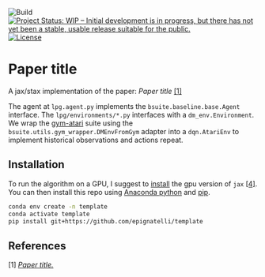 ![Build](https://github.com/epignatelli/template/workflows/build/badge.svg)
[![Project Status: WIP – Initial development is in progress, but there has not yet been a stable, usable release suitable for the public.](https://www.repostatus.org/badges/latest/wip.svg)](https://www.repostatus.org/#wip)
[![License](https://img.shields.io/badge/License-Apache%202.0-blue.svg)](https://opensource.org/licenses/Apache-2.0)

# Paper title
A jax/stax implementation of the paper: _Paper title_ [[1]](https://proceedings.neurips.cc/paper/2020/file/0b96d81f0494fde5428c7aea243c9157-Paper.pdf)

The agent at `lpg.agent.py` implements the `bsuite.baseline.base.Agent` interface.
The `lpg/environments/*.py` interfaces with a `dm_env.Environment`.
We wrap the [gym-atari](https://github.com/openai/gym) suite using the `bsuite.utils.gym_wrapper.DMEnvFromGym` adapter into a `dqn.AtariEnv` to implement historical observations and actions repeat.


## Installation
To run the algorithm on a GPU, I suggest to [install](https://github.com/google/jax#pip-installation) the gpu version of `jax` [[4]](https://github.com/google/jax). You can then install this repo using [Anaconda python](https://www.anaconda.com/products/individual) and [pip](https://pip.pypa.io/en/stable/installing/).
```sh
conda env create -n template
conda activate template
pip install git+https://github.com/epignatelli/template
```


## References
[1] [_Paper title._](url)
